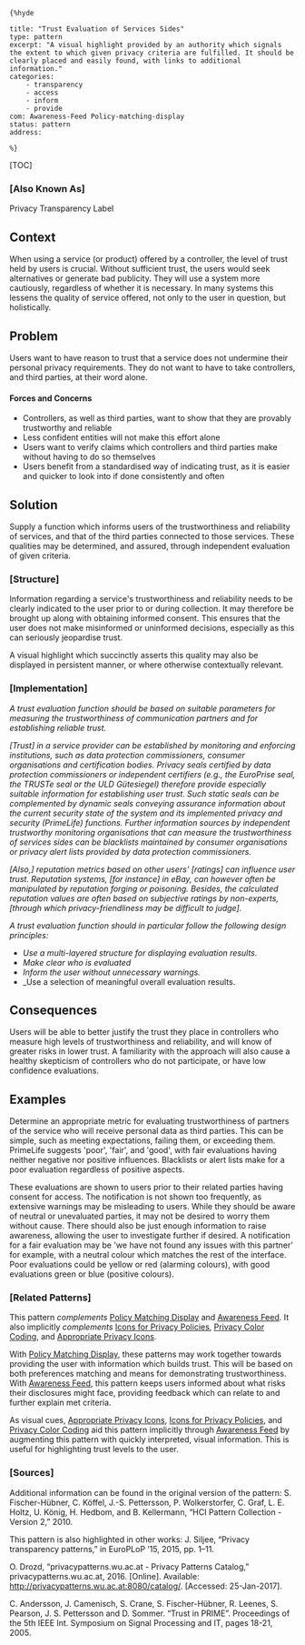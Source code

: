     {%hyde

    title: "Trust Evaluation of Services Sides"
    type: pattern
    excerpt: "A visual highlight provided by an authority which signals the extent to which given privacy criteria are fulfilled. It should be clearly placed and easily found, with links to additional information."
    categories:
        - transparency
        - access
        - inform
        - provide
    com: Awareness-Feed Policy-matching-display
    status: pattern
    address:

    %}

[TOC]

### [Also Known As]
<!-- All other names the pattern is known by.-->

Privacy Transparency Label

## Context
<!-- The situations in which the pattern may apply.-->

When using a service (or product) offered by a controller, the level of trust held by users is crucial. Without sufficient trust, the users would seek alternatives or generate bad publicity. They will use a system more cautiously, regardless of whether it is necessary. In many systems this lessens the quality of service offered, not only to the user in question, but holistically.

## Problem
<!-- The problem a pattern addresses, including a list of forces describing why a problem might be difficult to solve.-->

Users want to have reason to trust that a service does not undermine their personal privacy requirements. They do not want to have to take controllers, and third parties, at their word alone.

#### Forces and Concerns
<!-- Implications in this problem which affect the appropriateness of a solution, and are affected by this pattern.-->
<!-- Forces should be highly visible for easy reference, where less obvious a dedicated section is recommended.-->

- Controllers, as well as third parties, want to show that they are provably trustworthy and reliable
- Less confident entities will not make this effort alone
- Users want to verify claims which controllers and third parties make without having to do so themselves
- Users benefit from a standardised way of indicating trust, as it is easier and quicker to look into if done consistently and often

## Solution
<!-- A concise description of how the pattern addresses the problem.-->

Supply a function which informs users of the trustworthiness and reliability of services, and that of the third parties connected to those services. These qualities may be determined, and assured, through independent evaluation of given criteria.

### [Structure]
<!--A detailed specification of the structural aspects of the pattern. A class diagram if applicable.-->

Information regarding a service's trustworthiness and reliability needs to be clearly indicated to the user prior to or during collection. It may therefore be brought up along with obtaining informed consent. This ensures that the user does not make misinformed or uninformed decisions, especially as this can seriously jeopardise trust.

A visual highlight which succinctly asserts this quality may also be displayed in persistent manner, or where otherwise contextually relevant.

### [Implementation]
<!--Guidelines for implementing the pattern; code fragments; suggested PETS; policy fragments.-->

_A trust evaluation function should be based on suitable parameters for measuring the trustworthiness of communication partners and for establishing reliable trust._

_[Trust] in a service provider can be established by monitoring and enforcing institutions, such as data protection commissioners, consumer organisations and certification bodies. Privacy seals certified by data protection commissioners or independent certifiers (e.g., the EuroPrise seal, the TRUSTe seal or the ULD Gütesiegel) therefore provide especially suitable information for establishing user trust. Such static seals can be complemented by dynamic seals conveying assurance information about the current security state of the system and its implemented privacy and security (PrimeLife) functions. Further information sources by independent trustworthy monitoring organisations that can measure the trustworthiness of services sides can be blacklists maintained by consumer organisations or privacy alert lists provided by data protection commissioners._

_[Also,] reputation metrics based on other users' [ratings] can influence user trust. Reputation systems, [for instance] in eBay, can however often be manipulated by reputation forging or poisoning. Besides, the calculated reputation values are often based on subjective ratings by non-experts, [through which privacy-friendliness may be difficult to judge]._

_A trust evaluation function should in particular follow the following design principles:_

- _Use a multi-layered structure for displaying evaluation results._
- _Make clear who is evaluated_
- _Inform the user without unnecessary warnings._
- _Use a selection of meaningful overall evaluation results.

## Consequences
<!--The advantages (benefits) and disadvantages (liabilities) of applying the pattern.-->

Users will be able to better justify the trust they place in controllers who measure high levels of trustworthiness and reliability, and will know of greater risks in lower trust. A familiarity with the approach will also cause a healthy skepticism of controllers who do not participate, or have low confidence evaluations.

<!--### [Constraints]-->
<!-- limitations as a consequence of applying the pattern.-->



## Examples
<!--Motivational example to see how the pattern is applied.-->

Determine an appropriate metric for evaluating trustworthiness of partners of the service who will receive personal data as third parties. This can be simple, such as meeting expectations, failing them, or exceeding them. PrimeLife suggests 'poor', 'fair', and 'good', with fair evaluations having neither negative nor positive influences. Blacklists or alert lists make for a poor evaluation regardless of positive aspects.

These evaluations are shown to users prior to their related parties having consent for access. The notification is not shown too frequently, as extensive warnings may be misleading to users. While they should be aware of neutral or unevaluated parties, it may not be desired to worry them without cause. There should also be just enough information to raise awareness, allowing the user to investigate further if desired. A notification for a fair evaluation may be 'we have not found any issues with this partner' for example, with a neutral colour which matches the rest of the interface. Poor evaluations could be yellow or red (alarming colours), with good evaluations green or blue (positive colours).

<!--### [Known Uses]-->
<!-- Pointers to various applications of the pattern.-->



<!--## See Also-->
<!-- Any pointers to relevant information, not contained in the subfields below.-->



### [Related Patterns]
<!-- Supporting and conflicting patterns-->

This pattern _complements_ [Policy Matching Display](Policy-matching-display) and [Awareness Feed](Awareness-Feed). It also implicitly _complements_ [Icons for Privacy Policies](Icons-for-Privacy-Policies), [Privacy Color Coding](Privacy-color-coding), and [Appropriate Privacy Icons](Appropriate-Privacy-Icons).

With [Policy Matching Display](Policy-matching-display), these patterns may work together towards providing the user with information which builds trust. This will be based on both preferences matching and means for demonstrating trustworthiness. With [Awareness Feed](Awareness-Feed), this pattern keeps users informed about what risks their disclosures might face, providing feedback which can relate to and further explain met criteria.

As visual cues, [Appropriate Privacy Icons](Appropriate-Privacy-Icons), [Icons for Privacy Policies](Icons-for-Privacy-Policies), and [Privacy Color Coding](Privacy-color-coding) aid this pattern implicitly through [Awareness Feed](Awareness-Feed) by augmenting this pattern with quickly interpreted, visual information. This is useful for highlighting trust levels to the user.

### [Sources]
<!-- References to the original source of the pattern.-->

Additional information can be found in the original version of the pattern:
S. Fischer-Hübner, C. Köffel, J.-S. Pettersson, P. Wolkerstorfer, C. Graf, L. E. Holtz, U. König, H. Hedbom, and B. Kellermann, “HCI Pattern Collection - Version 2,” 2010.

This pattern is also highlighted in other works:
J. Siljee, “Privacy transparency patterns,” in EuroPLoP ’15, 2015, pp. 1–11.

O. Drozd, “privacypatterns.wu.ac.at - Privacy Patterns Catalog,” privacypatterns.wu.ac.at, 2016. [Online]. Available: http://privacypatterns.wu.ac.at:8080/catalog/. [Accessed: 25-Jan-2017].

C. Andersson, J. Camenisch, S. Crane, S. Fischer-Hübner, R. Leenes, S. Pearson, J. S. Pettersson and D. Sommer. “Trust in PRIME”. Proceedings of the 5th IEEE Int. Symposium on Signal Processing and IT, pages 18-21, 2005.

<!-- ## General Comments -->
<!-- Separate discussion on the pattern.-->



<!--## Tags-->
<!-- User definable descriptors for additional correlation.-->
